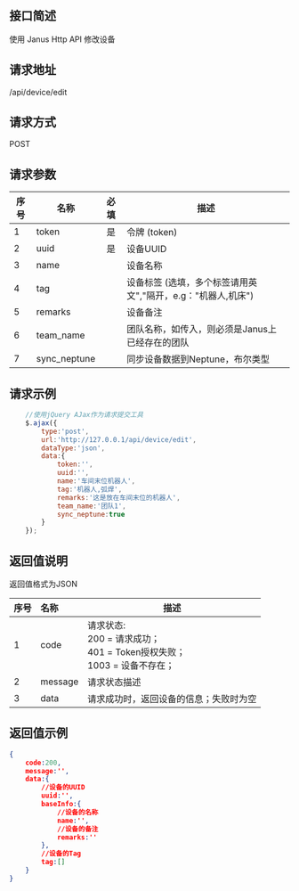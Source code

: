 ## 接口简述

使用 Janus Http API 修改设备

## 请求地址

/api/device/edit

## 请求方式

POST

## 请求参数

序号|名称 | 必填 | 描述
--------- |--------- | :------: | -------------------------------------------------------------
1|token     | 是      | 令牌 (token)
2|uuid      | 是| 设备UUID
3|name      | | 设备名称
4|tag       | | 设备标签 (选填，多个标签请用英文","隔开，e.g："机器人,机床")
5|remarks   | | 设备备注
6|team_name   | | 团队名称，如传入，则必须是Janus上已经存在的团队
7|sync_neptune   | | 同步设备数据到Neptune，布尔类型

## 请求示例

``` JavaScript
    //使用jQuery AJax作为请求提交工具
    $.ajax({
        type:'post',
        url:'http://127.0.0.1/api/device/edit',
        dataType:'json',
        data:{
            token:'',
            uuid:'',
            name:'车间末位机器人',
            tag:'机器人,弧焊',
            remarks:'这是放在车间末位的机器人',
            team_name:'团队1',
            sync_neptune:true
        }
    });

```

## 返回值说明

返回值格式为JSON

序号|名称  | 描述
--------- | :------ | -------------------------------------------------------------
1|code     | 请求状态: <br/>200 = 请求成功；<br/>401 = Token授权失败；<br/>1003 = 设备不存在；<br/>
2|message      |  请求状态描述
3|data      | 请求成功时，返回设备的信息；失败时为空

## 返回值示例

``` JSON
{
    code:200,
    message:'',
    data:{
        //设备的UUID
        uuid:'', 
        baseInfo:{
            //设备的名称
            name:'',
            //设备的备注
            remarks:''
        },
        //设备的Tag
        tag:[]
    }
}
```

